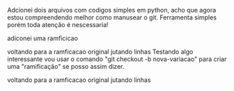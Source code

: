 Adcionei dois arquivos com codigos simples em python,
acho que agora estou compreendendo melhor como manusear o git.
Ferramenta simples porém toda atenção é nescessaria!


adiconei uma ramficicao 

voltando para a ramficacao original
jutando linhas 
Testando algo interessante
vou usar o comando "git checkout -b nova-variacao"
para criar uma "ramificação" se posso assim dizer.

voltando para a ramficacao original
jutando linhas 